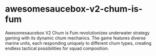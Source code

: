 # awesomesaucebox-v2-chum-is-fum
Awesomesaucebox V2 Chum is Fum revolutionizes underwater strategy gaming with its dynamic chum mechanics. The game features diverse marine units, each responding uniquely to different chum types, creating endless tactical possibilities for squad composition.
